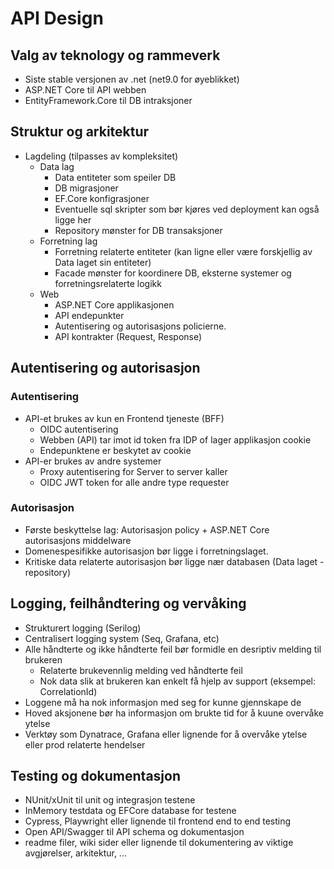# API Design

## Valg av teknology og rammeverk

- Siste stable versjonen av .net (net9.0 for øyeblikket)
- ASP.NET Core til API webben
- EntityFramework.Core til DB intraksjoner

## Struktur og arkitektur

- Lagdeling (tilpasses av kompleksitet)
  - Data lag
    - Data entiteter som speiler DB
    - DB migrasjoner
    - EF.Core konfigrasjoner
    - Eventuelle sql skripter som bør kjøres ved deployment kan også ligge her
    - Repository mønster for DB transaksjoner
  - Forretning lag
    - Forretning relaterte entiteter (kan ligne eller være forskjellig av Data laget sin entiteter)
    - Facade mønster for koordinere DB, eksterne systemer og forretningsrelaterte logikk
  - Web
    - ASP.NET Core applikasjonen
    - API endepunkter
    - Autentisering og autorisasjons policierne.
    - API kontrakter (Request, Response)

## Autentisering og autorisasjon

### Autentisering

- API-et brukes av kun en Frontend tjeneste (BFF)
  - OIDC autentisering
  - Webben (API) tar imot id token fra IDP of lager applikasjon cookie
  - Endepunktene er beskytet av cookie
- API-er brukes av andre systemer
  - Proxy autentisering for Server to server kaller
  - OIDC JWT token for alle andre type requester

### Autorisasjon

- Første beskyttelse lag: Autorisasjon policy + ASP.NET Core autorisasjons middelware
- Domenespesifikke autorisasjon bør ligge i forretningslaget.
- Kritiske data relaterte autorisasjon bør ligge nær databasen (Data laget - repository)

## Logging, feilhåndtering og vervåking

- Strukturert logging (Serilog)
- Centralisert logging system (Seq, Grafana, etc)
- Alle håndterte og ikke håndterte feil bør formidle en desriptiv melding til brukeren
  - Relaterte brukevennlig melding ved håndterte feil
  - Nok data slik at brukeren kan enkelt få hjelp av support (eksempel: CorrelationId)
- Loggene må ha nok informasjon med seg for kunne gjennskape de
- Hoved aksjonene bør ha informasjon om brukte tid for å kuune overvåke ytelse
- Verktøy som Dynatrace, Grafana eller lignende for å overvåke ytelse eller prod relaterte hendelser

## Testing og dokumentasjon

- NUnit/xUnit til unit og integrasjon testene
- InMemory testdata og EFCore database for testene
- Cypress, Playwright eller lignende til frontend end to end testing
- Open API/Swagger til API schema og dokumentasjon
- readme filer, wiki sider eller lignende til dokumentering av viktige avgjørelser, arkitektur, ...
